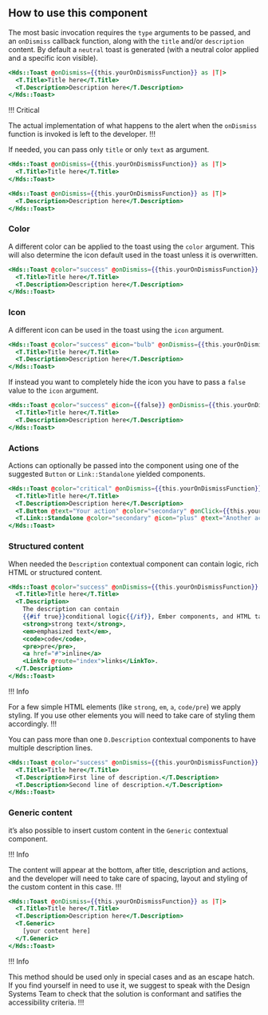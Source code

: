 ## How to use this component

The most basic invocation requires the `type` arguments to be passed, and an `onDismiss` callback function, along with the `title` and/or `description` content. By default a `neutral` toast is generated (with a neutral color applied and a specific icon visible).

```handlebars
<Hds::Toast @onDismiss={{this.yourOnDismissFunction}} as |T|>
  <T.Title>Title here</T.Title>
  <T.Description>Description here</T.Description>
</Hds::Toast>
```

!!! Critical 

The actual implementation of what happens to the alert when the `onDismiss` function is invoked is left to the developer.
!!!

If needed, you can pass only `title` or only `text` as argument.

```handlebars
<Hds::Toast @onDismiss={{this.yourOnDismissFunction}} as |T|>
  <T.Title>Title here</T.Title>
</Hds::Toast>
```

```handlebars
<Hds::Toast @onDismiss={{this.yourOnDismissFunction}} as |T|>
  <T.Description>Description here</T.Description>
</Hds::Toast>
```

### Color

A different color can be applied to the toast using the `color` argument. This will also determine the icon default used in the toast unless it is overwritten.

```handlebars
<Hds::Toast @color="success" @onDismiss={{this.yourOnDismissFunction}} as |T|>
  <T.Title>Title here</T.Title>
  <T.Description>Description here</T.Description>
</Hds::Toast>
```

### Icon

A different icon can be used in the toast using the `icon` argument.

```handlebars
<Hds::Toast @color="success" @icon="bulb" @onDismiss={{this.yourOnDismissFunction}} as |T|>
  <T.Title>Title here</T.Title>
  <T.Description>Description here</T.Description>
</Hds::Toast>

```

If instead you want to completely hide the icon you have to pass a `false` value to the `icon` argument.

```handlebars
<Hds::Toast @color="success" @icon={{false}} @onDismiss={{this.yourOnDismissFunction}} as |T|>
  <T.Title>Title here</T.Title>
  <T.Description>Description here</T.Description>
</Hds::Toast>
```

### Actions

Actions can optionally be passed into the component using one of the suggested `Button` or `Link::Standalone` yielded components.

```handlebars
<Hds::Toast @color="critical" @onDismiss={{this.yourOnDismissFunction}} as |T|>
  <T.Title>Title here</T.Title>
  <T.Description>Description here</T.Description>
  <T.Button @text="Your action" @color="secondary" @onClick={{this.yourOnClickFunction}} />
  <T.Link::Standalone @color="secondary" @icon="plus" @text="Another action" @route="components" @color="secondary" />
</Hds::Toast>
```

### Structured content

When needed the `Description` contextual component can contain logic, rich HTML or structured content.

```handlebars
<Hds::Toast @color="success" @onDismiss={{this.yourOnDismissFunction}} as |T|>
  <T.Title>Title here</T.Title>
  <T.Description>
    The description can contain
    {{#if true}}conditional logic{{/if}}, Ember components, and HTML tags, like
    <strong>strong text</strong>,
    <em>emphasized text</em>,
    <code>code</code>,
    <pre>pre</pre>,
    <a href="#">inline</a>
    <LinkTo @route="index">links</LinkTo>.
  </T.Description>
</Hds::Toast>
```

!!! Info

For a few simple HTML elements (like `strong`, `em`, `a`, `code/pre`) we apply styling. If you use other elements you will need to take care of styling them accordingly.
!!!

You can pass more than one `D.Description` contextual components to have multiple description lines.

```handlebars
<Hds::Toast @color="success" @onDismiss={{this.yourOnDismissFunction}} as |T|>
  <T.Title>Title here</T.Title>
  <T.Description>First line of description.</T.Description>
  <T.Description>Second line of description.</T.Description>
</Hds::Toast>
```

### Generic content

it’s also possible to insert custom content in the `Generic` contextual component.

!!! Info

The content will appear at the bottom, after title, description and actions, and the developer will need to take care of spacing, layout and styling of the custom content in this case.
!!!

```handlebars
<Hds::Toast @onDismiss={{this.yourOnDismissFunction}} as |T|>
  <T.Title>Title here</T.Title>
  <T.Description>Description here</T.Description>
  <T.Generic>
    [your content here]
  </T.Generic>
</Hds::Toast>
```

!!! Info

This method should be used only in special cases and as an escape hatch. If you find yourself in need to use it, we suggest to speak with the Design Systems Team to check that the solution is conformant and satifies the accessibility criteria.
!!!